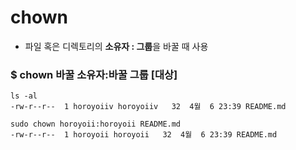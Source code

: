 

# chown  

* 파일 혹은 디렉토리의 **소유자 : 그룹**을 바꿀 때 사용  


### $ chown 바꿀 소유자:바꿀 그룹 [대상]  

```
ls -al                              
-rw-r--r--  1 horoyoiiv horoyoiiv   32  4월  6 23:39 README.md
```

```
sudo chown horoyoii:horoyoii README.md
-rw-r--r--  1 horoyoii horoyoii   32  4월  6 23:39 README.md
```
